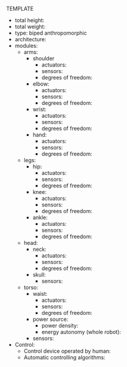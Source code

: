 TEMPLATE

- total height:
- total weight:
- type: biped anthropomorphic
- architecture:
- modules:
  - arms:
    - shoulder
      - actuators:
      - sensors:
      - degrees of freedom:
    - elbow:
      - actuators:
      - sensors:
      - degrees of freedom:
    - wrist:
      - actuators:
      - sensors:
      - degrees of freedom:
    - hand:
      - actuators:
      - sensors:
      - degrees of freedom:
  - legs:
    - hip:
      - actuators:
      - sensors:
      - degrees of freedom:
    - knee:
      - actuators:
      - sensors:
      - degrees of freedom:
    - ankle:
      - actuators:
      - sensors:
      - degrees of freedom:
  - head:
    - neck:
      - actuators:
      - sensors:
      - degrees of freedom:
    - skull:
      - sensors:
  - torso:
    - waist:
      - actuators:
      - sensors:
      - degrees of freedom:
    - power source:
      - power density:
      - energy autonomy (whole robot):
    - sensors:
- Control:
  - Control device operated by human:
  - Automatic controlling algorithms:
